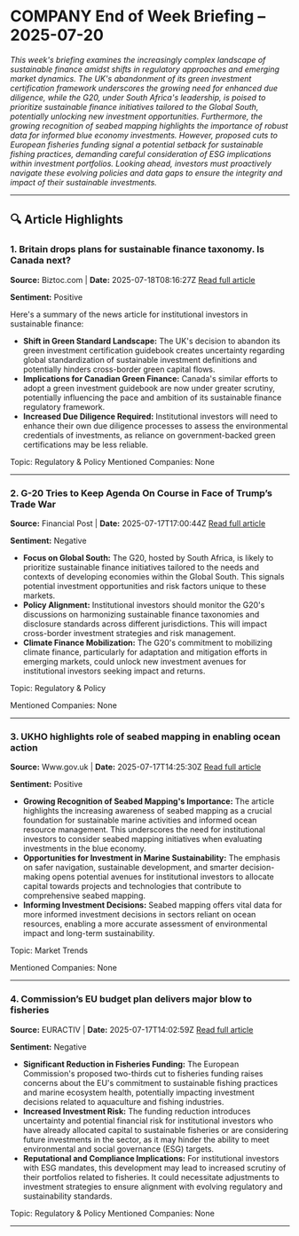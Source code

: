 # COMPANY End of Week Briefing – 2025-07-20

_This week's briefing examines the increasingly complex landscape of sustainable finance amidst shifts in regulatory approaches and emerging market dynamics. The UK's abandonment of its green investment certification framework underscores the growing need for enhanced due diligence, while the G20, under South Africa's leadership, is poised to prioritize sustainable finance initiatives tailored to the Global South, potentially unlocking new investment opportunities. Furthermore, the growing recognition of seabed mapping highlights the importance of robust data for informed blue economy investments. However, proposed cuts to European fisheries funding signal a potential setback for sustainable fishing practices, demanding careful consideration of ESG implications within investment portfolios. Looking ahead, investors must proactively navigate these evolving policies and data gaps to ensure the integrity and impact of their sustainable investments._

---

## 🔍 Article Highlights

### 1. Britain drops plans for sustainable finance taxonomy. Is Canada next?
**Source:** Biztoc.com | **Date:** 2025-07-18T08:16:27Z
[Read full article](https://biztoc.com/x/62ac74e939b2d9b8)

**Sentiment:** Positive

Here's a summary of the news article for institutional investors in sustainable finance:

*   **Shift in Green Standard Landscape:** The UK's decision to abandon its green investment certification guidebook creates uncertainty regarding global standardization of sustainable investment definitions and potentially hinders cross-border green capital flows.
*   **Implications for Canadian Green Finance:** Canada's similar efforts to adopt a green investment guidebook are now under greater scrutiny, potentially influencing the pace and ambition of its sustainable finance regulatory framework.
*   **Increased Due Diligence Required:** Institutional investors will need to enhance their own due diligence processes to assess the environmental credentials of investments, as reliance on government-backed green certifications may be less reliable.

Topic: Regulatory & Policy
Mentioned Companies: None

---

### 2. G-20 Tries to Keep Agenda On Course in Face of Trump’s Trade War
**Source:** Financial Post | **Date:** 2025-07-17T17:00:44Z
[Read full article](https://financialpost.com/pmn/business-pmn/g-20-tries-to-keep-agenda-on-course-in-face-of-trumps-trade-war)

**Sentiment:** Negative

*   **Focus on Global South:** The G20, hosted by South Africa, is likely to prioritize sustainable finance initiatives tailored to the needs and contexts of developing economies within the Global South. This signals potential investment opportunities and risk factors unique to these markets.
*   **Policy Alignment:** Institutional investors should monitor the G20's discussions on harmonizing sustainable finance taxonomies and disclosure standards across different jurisdictions. This will impact cross-border investment strategies and risk management.
*   **Climate Finance Mobilization:** The G20's commitment to mobilizing climate finance, particularly for adaptation and mitigation efforts in emerging markets, could unlock new investment avenues for institutional investors seeking impact and returns.

Topic: Regulatory & Policy

Mentioned Companies: None

---

### 3. UKHO highlights role of seabed mapping in enabling ocean action
**Source:** Www.gov.uk | **Date:** 2025-07-17T14:25:30Z
[Read full article](https://www.gov.uk/government/news/ukho-highlights-role-of-seabed-mapping-in-enabling-ocean-action)

**Sentiment:** Positive

*   **Growing Recognition of Seabed Mapping's Importance:** The article highlights the increasing awareness of seabed mapping as a crucial foundation for sustainable marine activities and informed ocean resource management. This underscores the need for institutional investors to consider seabed mapping initiatives when evaluating investments in the blue economy.
*   **Opportunities for Investment in Marine Sustainability:** The emphasis on safer navigation, sustainable development, and smarter decision-making opens potential avenues for institutional investors to allocate capital towards projects and technologies that contribute to comprehensive seabed mapping.
*   **Informing Investment Decisions:** Seabed mapping offers vital data for more informed investment decisions in sectors reliant on ocean resources, enabling a more accurate assessment of environmental impact and long-term sustainability.

Topic: Market Trends

Mentioned Companies: None

---

### 4. Commission’s EU budget plan delivers major blow to fisheries
**Source:** EURACTIV | **Date:** 2025-07-17T14:02:59Z
[Read full article](https://www.euractiv.com/section/agriculture-food/news/commissions-eu-budget-plan-delivers-major-blow-to-fisheries/)

**Sentiment:** Negative

*   **Significant Reduction in Fisheries Funding:** The European Commission's proposed two-thirds cut to fisheries funding raises concerns about the EU's commitment to sustainable fishing practices and marine ecosystem health, potentially impacting investment decisions related to aquaculture and fishing industries.
*   **Increased Investment Risk:** The funding reduction introduces uncertainty and potential financial risk for institutional investors who have already allocated capital to sustainable fisheries or are considering future investments in the sector, as it may hinder the ability to meet environmental and social governance (ESG) targets.
*   **Reputational and Compliance Implications:** For institutional investors with ESG mandates, this development may lead to increased scrutiny of their portfolios related to fisheries. It could necessitate adjustments to investment strategies to ensure alignment with evolving regulatory and sustainability standards.

Topic: Regulatory & Policy
Mentioned Companies: None

---
